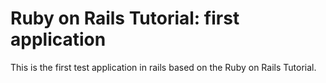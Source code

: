 # Ruby on Rails Tutorial: first application
This is the first test application in rails based on the Ruby on Rails Tutorial.
